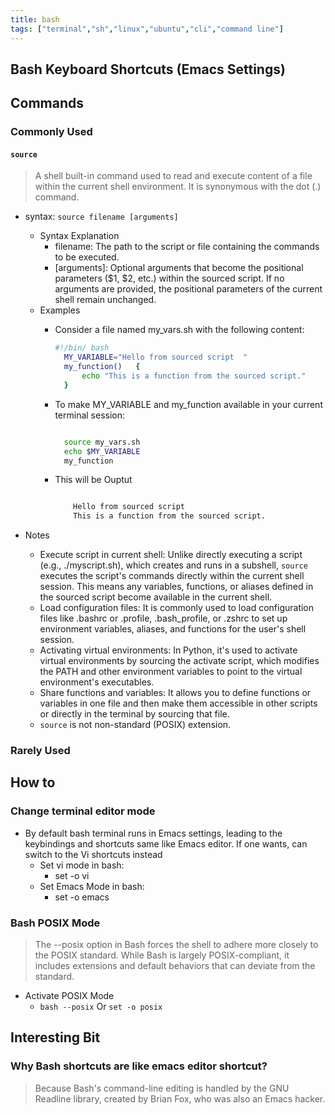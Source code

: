 ```yaml
---
title: bash
tags: ["terminal","sh","linux","ubuntu","cli","command line"]
---
```


## Bash Keyboard Shortcuts (Emacs Settings)

## Commands

### Commonly Used

#### `source`

> A shell built-in command used to read and execute content of a file within the current shell environment. It is synonymous with the dot (.) command.

- syntax: `source filename [arguments]`
  - Syntax Explanation
    - filename: The path to the script or file containing the commands to be executed.
    - [arguments]: Optional arguments that become the positional parameters ($1, $2, etc.) within the sourced script. If no arguments are provided, the positional parameters of the current shell remain unchanged.
  - Examples
    - Consider a file named my_vars.sh with the following content:
  
      ```bash
      #!/bin/ bash
        MY_VARIABLE="Hello from sourced script  "
        my_function()   {
            echo "This is a function from the sourced script."
        }
      ```

    - To make MY_VARIABLE and my_function available in your current terminal session:
  
      ```bash

        source my_vars.sh
        echo $MY_VARIABLE
        my_function

      ```

    - This will be Ouptut

      ```bash

          Hello from sourced script
          This is a function from the sourced script. 

      ```

- Notes
  - Execute script in current shell: Unlike directly executing a script (e.g., ./myscript.sh), which creates and runs in a subshell, `source` executes the script's commands directly within the current shell session. This means any variables, functions, or aliases defined in the sourced script become available in the current shell.
  - Load configuration files: It is commonly used to load configuration files like .bashrc or .profile, .bash_profile, or .zshrc to set up environment variables, aliases, and functions for the user's shell session.
  - Activating virtual environments: In Python, it's used to activate virtual environments by sourcing the activate script, which modifies the PATH and other environment variables to point to the virtual environment's executables.
  - Share functions and variables: It allows you to define functions or variables in one file and then make them accessible in other scripts or directly in the terminal by sourcing that file.
  - `source` is not non-standard (POSIX) extension. 

### Rarely Used

## How to

### Change terminal editor mode

- By default bash terminal runs in Emacs settings, leading to the keybindings and shortcuts same like Emacs editor. If one wants, can switch to the Vi shortcuts instead
  - Set vi mode in bash:
    - set -o vi
  - Set Emacs Mode in bash:
    - set -o emacs

### Bash POSIX Mode

> The --posix option in Bash forces the shell to adhere more closely to the POSIX standard. While Bash is largely POSIX-compliant, it includes extensions and default behaviors that can deviate from the standard.

- Activate POSIX Mode
  - `bash --posix` Or `set -o posix`

## Interesting Bit

### Why Bash shortcuts are like emacs editor shortcut?

> Because Bash's command-line editing is handled by the GNU Readline library, created by Brian Fox, who was also an Emacs hacker.
